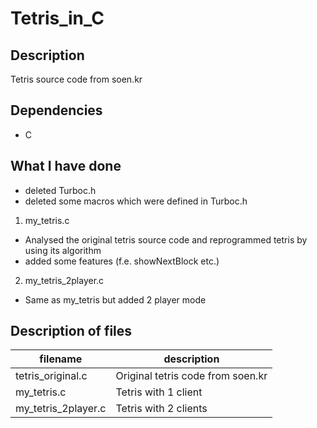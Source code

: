 # Tetris_in_C

## Description

Tetris source code from soen.kr

## Dependencies

- C

## What I have done

- deleted Turboc.h
- deleted some macros which were defined in Turboc.h

1. my_tetris.c

- Analysed the original tetris source code and reprogrammed tetris by using its algorithm
- added some features (f.e. showNextBlock etc.)

2. my_tetris_2player.c

- Same as my_tetris but added 2 player mode

## Description of files

| filename | description |
| --- | --- |
| tetris_original.c | Original tetris code from soen.kr |
| my_tetris.c | Tetris with 1 client |
| my_tetris_2player.c | Tetris with 2 clients |
